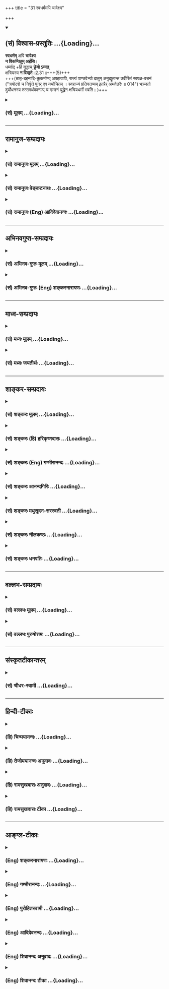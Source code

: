 +++
title = "31 स्वधर्ममपि चावेक्ष्य"

+++
<div class="js_include" newlevelforh1="2" title="(सं) विश्वास-प्रस्तुतिः" unfilled url="/purANam_vaiShNavam/mahAbhAratam/06-bhIShma-parva/03-bhagavad-gItA-parva/saMskRtam/vishvAsa-prastutiH/02_sAnkhya-yogaH_sarva-/31_svadharmamapi_chA.md">
<details open><summary><h2>(सं) विश्वास-प्रस्तुतिः ...{Loading}...</h2></summary>

**स्वधर्मम्** अपि **चावेक्ष्य**  
**न विकम्पितुम् अर्हसि**।  
धर्म्याद् +हि युद्धाच् **छ्रेयो ऽन्यत्**  
क्षत्रियस्य **न विद्यते**॥2.31॥+++(5)+++  
+++(भ्रातृ-दहनादि-कुकर्माण्य् अपहायापि, राज्यं पाण्डवेभ्यो दातुम् अनुद्यूतान्त उदीरितं स्वपक्ष-वचनं ("त्रयोदशे च निर्वृत्ते पुनर् एव यथोचितम् । स्वराज्यं प्रतिपत्तव्यम् इतरैर् अथवेतरैः ॥	014") भञ्जतो दुर्योधनस्य तत्समर्थकानाञ् च दण्डनं युद्धेन क्षत्रियधर्मो भवति। )+++

</details>
</div>
<div class="js_include collapsed" newlevelforh1="3" title="(सं) मूलम्" unfilled url="/purANam_vaiShNavam/mahAbhAratam/06-bhIShma-parva/03-bhagavad-gItA-parva/saMskRtam/mUlam/02_sAnkhya-yogaH_sarva-/31_svadharmamapi_chA.md">
<details><summary><h3>(सं) मूलम् ...{Loading}...</h3></summary>

स्वधर्ममपि चावेक्ष्य न विकम्पितुमर्हसि।  
धर्म्याद्धि युद्धाच्छ्रेयोऽन्यत्क्षत्रियस्य न विद्यते।।2.31।।
</details>
</div>


_________________
## रामानुज-सम्प्रदायः
<div class="js_include collapsed" newlevelforh1="3" title="(सं) रामानुजः मूलम्" unfilled url="/purANam_vaiShNavam/mahAbhAratam/06-bhIShma-parva/03-bhagavad-gItA-parva/saMskRtam/rAmAnujaH/mUlam/02_sAnkhya-yogaH_sarva-/31_svadharmamapi_chA.md">
<details><summary><h3>(सं) रामानुजः मूलम् ...{Loading}...</h3></summary>

।।2.31।। अपि च इदं प्रारब्धं युद्धं प्राणिमारणम् अपि अग्नीषोमीयादिवत्
**स्वधर्मम् अवेक्ष्य न विकम्पितुम् अर्हसि धर्म्यात्** न्यायतः प्रवृत्तात् **युद्धाद् अन्यत् न हि क्षत्रियस्य श्रेयो विद्यते।** 

&gt; शौर्यं तेजो धृतिर् दाक्ष्यं  
&gt; युद्धे चाप्य् अपलायनम्।  
&gt; दानम् ईश्वर-भावश्च  
&gt; क्षात्रं कर्म स्वभावजम्।। (गीता 18।43) इति हि वक्ष्यते।  

अग्नीषोमीयादिषु च न हिंसा पशोः निहीनतर-च्छागादि-देह-परित्याग-पूर्वक-कल्याण-देह-स्वर्गादि-प्रापकत्व-श्रुतेः संज्ञपनस्य+++(=मारणस्य)+++। 

&gt; न वा उ वेतन् म्रियसे, न रिष्यसि,  
&gt; देवाँ इद् एषि पथिभिः सुगेभिः।    
&gt; यत्र यान्ति सुकृतो नापि दुष्कृतस्  
&gt; तत्र त्वा देवः सविता दधातु (यजुर्वेद 4।6।9।43) इति हि श्रूयते।  

इह च युद्धे मृतानां कल्याणतर-देहादि-प्राप्तिः उक्ता वासांसि जीर्णानि (गीता 2।22) इत्यादिना। अतः चिकित्सक-कर्म आतुर-स्थ इव अस्य रक्षणम् एव अग्नीषोमीयादिषु संज्ञपनम्+++(=मारणम्)+++।  

</details>
</div>
<div class="js_include collapsed" newlevelforh1="3" title="(सं) रामानुजः वेङ्कटनाथः" unfilled url="/purANam_vaiShNavam/mahAbhAratam/06-bhIShma-parva/03-bhagavad-gItA-parva/saMskRtam/rAmAnujaH/venkaTanAthaH/02_sAnkhya-yogaH_sarva-/31_svadharmamapi_chA.md">
<details><summary><h3>(सं) रामानुजः वेङ्कटनाथः ...{Loading}...</h3></summary>

  
  
।।2.31।। अथस्वधर्मम् इत्यादिनामरणादतिरिच्यते 2।34 इत्यन्तेन
धर्माधर्मधीरपोद्यते। अपिचेति  
  
समुच्चेतव्यहेत्वन्तरपरप्रकरणभेदद्योतनार्थः। धर्म्याद्धि युद्धात् इति
वाक्यशेषप्रदर्शितंस्वधर्मम् इत्यस्य विशेष्यमाह इदं युद्धमिति। स्वो धर्मः
स्वस्य वा धर्मः स्वधर्मः। विकम्पितुं
इत्येतत्सामर्थ्यसिद्धमुक्तंप्रारब्धमिति। अधर्मधीहेतुं
सामान्यनिषेधमनुवदतिप्राणिमारणमपीति। प्रबलं विशेषशास्त्रं निषेधशास्त्रात्
निषेधस्याप्रसक्तिं वा स्मारयति अग्नीषोमीयादिवदिति।
धर्मयुद्धव्यतिरिक्तस्य कस्यचिदन्यस्य श्रेयसः क्षत्ति्रये
स्वरूपनिषेधभ्रमं व्युदरयन् क्षत्ति्रयस्य प्रशस्यतरं
धर्म्ययुद्धादन्यन्नास्तीत्येतदर्थमन्वयमाह धर्म्यादिति। धर्म्यत्वं
धर्मादनपेतत्वम्। तद्धेतुर्न्यायतः प्रवृत्तत्वम्। तच्च
निरायुधनिवृत्तशरणागतादिषु शस्त्रप्रयोगाद्यभावात्। हिशब्दसूचितं
वक्ष्यमाणमाह शौर्यमिति।  
  
  
ननुअग्नीषोमीयादिवत् इत्येतदेव न सम्प्रतिपन्नं तस्यापि हिंसात्वेन
अधर्मत्वस्यावर्जनीयत्वात् न च निषिद्धत्वमुपाधिःन हिंस्यात् मनुः4।162 इति
सामान्यनिषेधेन तस्य साधनव्यापकत्वात्। नापि विहितेतरत्वमुपाधिः
अविहिताप्रतिषिद्धेष्वपि तस्य विद्यमानत्वेन साध्यव्यभिचारात्। न च
साध्यसमव्याप्तत्वाभिप्रायेण सामान्यनिषेधो
विशेषविधिवाक्यविरोधात्सङ्कुचितविषयः सङ्कोचहेतोर्विरोधस्यैवाभावात्
सामान्यविशेषवाक्ययोः प्रत्यवायक्रतुसाधनत्वपरत्वादेकस्यैव
क्रतुप्रत्यवायसाधनत्वाविरोधात्। न च प्रत्यवायसाधनं न विधीयेत इति वाच्यम्
हरीतकीभक्षणादिष्विव
क्रत्वनुप्रविष्टप्रायश्चित्तार्हहिंसासाध्यदुःखस्याल्पतया
क्रतुसाध्यसुखस्य च भूयस्तया तदुपपत्तेः। उक्तं च साङ्ख्यैः सा (हिंसा) हि
पुरुषस्य दोषमावक्ष्यति क्रतोश्चोपकरिष्यति इत्यादि। आह च पञ्चशिखाचार्यः
स्वल्पःसङ्करःसुपरिहरःसप्रत्यवमर्शः इति।
अतोऽग्नीषोमीयवदित्यसिद्धस्यासिद्धमेव निदर्शनमुक्तमित्यत्राह
अग्नीषोमीयादिषु चेति। अधर्मसाधको हिंसात्वहेतुरसिद्धः। उपाधिश्च न
पक्षव्यापकः पक्षस्याहिंसारूपत्वात् तत एव निषेधाभावाच्चेति भावः।
अहिंसात्वमेवोपपादयति निहीनतरेति। अनर्थप्रापकव्यापारत्वं हिंसालक्षणम्।
अत्र तु तद्विपरीतत्वेन रक्षणत्वमेव युक्तमिति मन्त्रलिङ्गेन ज्ञापयति न वा
इति। एतदिति क्रियाविशेषणम्। सुगेभिः सुगैरित्यर्थः। पिष्टपश्वादिविधिस्तु
कार्तयुगधर्मनिष्ठाधिकारिविशेषनियतःपशुयज्ञैः कथं हिंस्त्रैर्मादृशो
यष्टुमर्हति म.भा.12।175।33 इत्यादिवचनाच्चेति भावः।  
  
  
अस्त्वग्नीषोमीयादौ श्रुतिबलादहिंसात्वम् इह तु कथमित्यत्राह इह चेति।
अयमप्यर्थः श्रुतिस्मृतिसिद्ध इति भावः। ननुअहिंसन् सर्वभूतान्यन्यत्र
तीर्थेभ्यः इत्यादिनाऽग्नीषोमीयादेरन्यस्य हिंसात्वं प्रतीयते
अन्यथाऽन्यत्रेति तद्व्यवच्छेदानुपपत्तेरित्यत्राह अत इति। अयमभिप्रायः न
तावदिह दुःखजननमात्रं हिंसा रक्षणरूपेषु चिकित्सकशल्यप्रयोगादिष्वपि
प्रसङ्गात् नापि प्राणवियोजनमात्रम् अतद्रूपेषु सर्वस्वहरणनरकपीडादिषु
हिंसाशब्दप्रयोगदर्शनात्। न चायमुपचारः नियामकाभावात् विपरिवर्तस्यापि
दुर्वारत्वात्। अतोऽनर्थपर्यवसितस्तादात्विकदुःखजनको व्यापारो हिंसेत्येव
तत्त्वम् इति। ततश्चअन्यत्र तीर्थेभ्यः
इत्येतत्पश्वादेर्भाविपुरुषार्थविशेषानभिज्ञपामरदृष्ट्योक्तम्। तस्मिन्नपि
वाक्ये हिंसात्वं नास्तीत्येव तात्पर्यम्। उक्तं च मनुना तस्माद्यज्ञे
वधोऽवधः 5।39 इति। तत्रापिवधः इति पामरदृष्ट्याऽनुवादः। अवधः इति
तत्त्वकथनम्। यद्यपि क्रत्वनुप्रविष्टानां सोमोच्छिष्टभक्षणप्रभृतीनां
हिंसालक्षणवत्तल्लक्षणान्तरेण व्यवच्छेदः शक्यः तथापि तेषां
प्रत्यवायानाधायकवचनबलादेव तथात्वमङ्गीकुर्मः न पुनः क्रत्वर्थतया
विधानमात्रेण। नन्वेवमुत्सर्गापवादन्यायस्य कीदृशो विषयः तादृश एव यत्र
निरवकाशविशेषवाक्यंविरोधादेव सावकाशसामान्यशब्दसङ्कोच इति
निस्तरङ्गमेतत्।  
  
  
  

</details>
</div>
<div class="js_include collapsed" newlevelforh1="3" title="(सं) रामानुजः (Eng) आदिदेवानन्दः" unfilled url="/purANam_vaiShNavam/mahAbhAratam/06-bhIShma-parva/03-bhagavad-gItA-parva/saMskRtam/rAmAnujaH/english/AdidevAnandaH/02_sAnkhya-yogaH_sarva-/31_svadharmamapi_chA.md">
<details><summary><h3>(सं) रामानुजः (Eng) आदिदेवानन्दः ...{Loading}...</h3></summary>

2.31 Further, even though there is killing of life in this war which has
begun, it is not fit for you to waver, considering your own duty, as in
the Agnisomiya and other sacrifices involving slaughter. To a Ksatriya,
there is no greater good than a righteous war, begun for a just cause.
It will be declared in the Gita: 'Valour, non-defeat (by the enemies),
fortitude, adroitness and also not fleeing from battle, generosity,
lordliness - these are the duties of the Ksatriya born of his very
nature.' (18.43). In Agnisomiya etc., no injury is caused to the animal
to be immolated; for, according to the Vedic Text, the victim, a
he-goat, after abandoning an inferior body, will attain heaven etc.,
with a beautiful body. The Text pertaining to immolation declares: 'O
animal, by this (immolation) you will never die, you are not destroyed.
You will pass through happy paths to the realm of the gods, where the
virtuous only reach and not the sinful. May the god Savitr give you a
proper place.' (Yaj. 4.6.9.46). Likewise the attainment of more
beautiful bodies by those who die here in this war has been declared in
the Gita, 'As a man casts off worn-out garments and takes others that
are new ৷৷.' (2.22). Hence, just as lancing and such other operations of
a surgeon are for curing a patient, the immolation of the sacrificial
animal in the Agnisomiya etc., is only for its good.

</details>
</div>


_________________
## अभिनवगुप्त-सम्प्रदायः
<div class="js_include collapsed" newlevelforh1="3" title="(सं) अभिनव-गुप्तः मूलम्" unfilled url="/purANam_vaiShNavam/mahAbhAratam/06-bhIShma-parva/03-bhagavad-gItA-parva/saMskRtam/abhinava-guptaH/mUlam/02_sAnkhya-yogaH_sarva-/31_svadharmamapi_chA.md">
<details><summary><h3>(सं) अभिनव-गुप्तः मूलम् ...{Loading}...</h3></summary>

।।2.32।। स्वधर्ममिति। स्वधर्मस्य च अनपहार्यत्वात् +++(S N अपरिहार्यत्त्वात्)+++
युद्धविषयः कम्पो न युक्तः।  

</details>
</div>
<div class="js_include collapsed" newlevelforh1="3" title="(सं) अभिनव-गुप्तः (Eng) शङ्करनारायणः" unfilled url="/purANam_vaiShNavam/mahAbhAratam/06-bhIShma-parva/03-bhagavad-gItA-parva/saMskRtam/abhinava-guptaH/english/shankaranArAyaNaH/02_sAnkhya-yogaH_sarva-/31_svadharmamapi_chA.md">
<details><summary><h3>(सं) अभिनव-गुप्तः (Eng) शङ्करनारायणः ...{Loading}...</h3></summary>

2.31 Sva-Dharmam etc. Because one's duty cannot be avoided, wavering
with regard to fighting the war is not proper \[on the part of Arjuna\].

</details>
</div>


_________________
## माध्व-सम्प्रदायः
<div class="js_include collapsed" newlevelforh1="3" title="(सं) मध्वः मूलम्" unfilled url="/purANam_vaiShNavam/mahAbhAratam/06-bhIShma-parva/03-bhagavad-gItA-parva/saMskRtam/madhvaH/mUlam/02_sAnkhya-yogaH_sarva-/31_svadharmamapi_chA.md">
<details><summary><h3>(सं) मध्वः मूलम् ...{Loading}...</h3></summary>

।।2.31।। Sri Madhvacharya did not comment on this sloka.  
  

</details>
</div>
<div class="js_include collapsed" newlevelforh1="3" title="(सं) मध्वः जयतीर्थः" unfilled url="/purANam_vaiShNavam/mahAbhAratam/06-bhIShma-parva/03-bhagavad-gItA-parva/saMskRtam/madhvaH/jayatIrthaH/02_sAnkhya-yogaH_sarva-/31_svadharmamapi_chA.md">
<details><summary><h3>(सं) मध्वः जयतीर्थः ...{Loading}...</h3></summary>

।।2.31।। Sri Jayatirtha did not comment on this sloka.  
  

</details>
</div>


_________________
## शाङ्कर-सम्प्रदायः
<div class="js_include collapsed" newlevelforh1="3" title="(सं) शङ्करः मूलम्" unfilled url="/purANam_vaiShNavam/mahAbhAratam/06-bhIShma-parva/03-bhagavad-gItA-parva/saMskRtam/shankaraH/mUlam/02_sAnkhya-yogaH_sarva-/31_svadharmamapi_chA.md">
<details><summary><h3>(सं) शङ्करः मूलम् ...{Loading}...</h3></summary>

।।2.31।।  
  
स्वधर्ममपि स्वो धर्मः क्षत्रियस्य युद्धं तमपि अवेक्ष्य त्वं न विकम्पितुं
प्रचलितुम् नार्हसि क्षत्रियस्य स्वाभाविकाद्धर्मात्
आत्मस्वाभाव्यादित्यभिप्रायः। तच्च युद्धं पृथिवीजयद्वारेण धर्मार्थं
प्रजारक्षणार्थं चेति धर्मादनपेतं परं धर्म्यम्। तस्मात् धर्म्यात्
युद्धात् श्रेयः अन्यत् क्षत्रियस्य न विद्यते हि यस्मात्।।  
कुतश्च तत् युद्धं कर्तव्यमिति उच्यते  

</details>
</div>
<div class="js_include collapsed" newlevelforh1="3" title="(सं) शङ्करः (हि) हरिकृष्णदासः" unfilled url="/purANam_vaiShNavam/mahAbhAratam/06-bhIShma-parva/03-bhagavad-gItA-parva/saMskRtam/shankaraH/hindI/harikRShNadAsaH/02_sAnkhya-yogaH_sarva-/31_svadharmamapi_chA.md">
<details><summary><h3>(सं) शङ्करः (हि) हरिकृष्णदासः ...{Loading}...</h3></summary>

।।2.31।। यहाँ यह कहा गया कि परमार्थतत्त्वकी अपेक्षासे शोक या मोह करना
नहीं बन सकता। केवल इतना ही नहीं कि परमार्थतत्त्वकी अपेक्षासे शोक और मोह
नहीं बन सकते किंतु  
  
क्षत्रियके लिये जो युद्धरूप स्वधर्म है उसे देखकर भी तुझे कम्पित होना
उचित नहीं है अभिप्राय यह कि अपने स्वाभाविक धर्मसे विचलित होना ( हटना )
भी तुझे उचित नहीं है।  
क्योंकि वह युद्ध पृथ्वीविजयद्वारा धर्मपालन और प्रजारक्षणके लिये किया
जाता है इसलिये धर्मसे ओतप्रोत परम धर्म्य है अतः उस धर्ममय युद्धके सिवा
दूसरा कुछ क्षत्रियके लिये कल्याणप्रद नहीं है।  

</details>
</div>
<div class="js_include collapsed" newlevelforh1="3" title="(सं) शङ्करः (Eng) गम्भीरानन्दः" unfilled url="/purANam_vaiShNavam/mahAbhAratam/06-bhIShma-parva/03-bhagavad-gItA-parva/saMskRtam/shankaraH/english/gambhIrAnandaH/02_sAnkhya-yogaH_sarva-/31_svadharmamapi_chA.md">
<details><summary><h3>(सं) शङ्करः (Eng) गम्भीरानन्दः ...{Loading}...</h3></summary>

2.31 Api, even; aveksya, considering; svadharmam, your own duty, the
duty of a Ksatriya, viz battle considering even that ; na arhasi, you
ought not; vikampitum, to waver, to deviate from the natural duty of the
Ksatriya, i.e. from what is natural to yourself. And hi, since that
battle is not devoid of righteousness, (but) is supremely righteous it
being conducive to virtue and meant for protection of subjects through
conest of the earth ; therefore, na vidyate, there is nothing; anyat,
else; sreyah, better; ksatriyasya, for a ksatriya; than that dharmyat,
righteous; yuddhat, battle.

</details>
</div>
<div class="js_include collapsed" newlevelforh1="3" title="(सं) शङ्करः आनन्दगिरिः" unfilled url="/purANam_vaiShNavam/mahAbhAratam/06-bhIShma-parva/03-bhagavad-gItA-parva/saMskRtam/shankaraH/AnandagiriH/02_sAnkhya-yogaH_sarva-/31_svadharmamapi_chA.md">
<details><summary><h3>(सं) शङ्करः आनन्दगिरिः ...{Loading}...</h3></summary>

।।2.31।। श्लोकान्तरमवतारयन्वृत्तं कीर्तयति **इहेति।** पूर्वश्लोकः
सप्तम्यर्थः यत्पारमार्थिकं तत्त्वं तदपेक्षायामेव केवलं शोकमोहयोरसंभवो न
भवति किंतु स्वधर्ममपि चावेक्ष्येति संबन्धः। स्वकीयं क्षात्रधर्ममनुसंधाय
ततश्चलनं परिहर्तव्यमित्यर्थः। यद्धि क्षत्रियस्य धर्मादनपेतं श्रेयःसाधनं
तदेव मयानुवर्तितव्यमित्याशङ्क्याह **धर्मादिति।** जातिप्रयुक्तं
स्वाभाविकं स्वधर्ममेव विशिनष्टि  **क्षत्रियस्येति।**
पुनर्नकारोपादानमन्वयार्थम्। प्रचलितुमयोग्यत्वे प्रतियोगिनं दर्शयति
**स्वाभाविकादिति।** स्वाभाविकत्वमशास्त्रीयत्वमिति शङ्कां वारयितुं
तात्पर्यमाह **आत्मेति।** आत्मनः स्वस्यार्जुनस्य स्वाभाव्यं
क्षत्रियस्वभावप्रयुक्तं वर्णाश्रमोचितं कर्म तस्मादित्यर्थः। धर्मार्थं
प्रजापरिपालनार्थं च प्रयतमानस्य युद्धादुपरिरंसा श्रद्धातव्येत्याशङ्क्याह
**तच्चेति।** ततोऽपि श्रेयस्करं किंचिदनुष्ठातुं
युद्धादुपरतिरुचितेत्याशङ्क्याह **तस्मादिति।**
तस्माद्युद्धात्प्रचलनमनुचितमिति शेषः।  

</details>
</div>
<div class="js_include collapsed" newlevelforh1="3" title="(सं) शङ्करः मधुसूदन-सरस्वती" unfilled url="/purANam_vaiShNavam/mahAbhAratam/06-bhIShma-parva/03-bhagavad-gItA-parva/saMskRtam/shankaraH/madhusUdana-sarasvatI/02_sAnkhya-yogaH_sarva-/31_svadharmamapi_chA.md">
<details><summary><h3>(सं) शङ्करः मधुसूदन-सरस्वती ...{Loading}...</h3></summary>

।।2.31।। तदेवं स्थूलसूक्ष्मशरीरद्वयतत्कारणाविद्याख्योपाधित्रयाविवेकेन
मिथ्याभूतस्यापि संसारस्य  
  
सत्यत्वात्मधर्मत्वादिप्रतिभासरूपं सर्वप्राणिसाधारणमर्जुनस्य भ्रमं
निराकर्तुमुपाधित्रयविवेकेनात्मस्वरूपमभिहितवान्। संप्रति युद्धाख्ये
स्वधर्मे हिंसादिबाहुल्येनाधर्मत्वप्रतिभासरूपमर्जुनस्यैव
करुणादिदोषनिबन्धनमसाधारणं भ्रमं निराकर्तुं हिंसादिमत्त्वेऽपि युद्धस्य
स्वधर्मत्वेनाधर्मत्वाभावं बोधयति भगवान् न केवलं परमार्थतत्त्वमेवावेक्ष्य
किंतु स्वधर्ममपि क्षत्रियधर्ममपि  
  
युद्धापराङगमुखत्वरूपमवेक्ष्य शास्त्रतः पर्यालोच्य विकम्पितुं विचलितुं
धर्मादावधर्मत्वभ्रान्त्या निवर्तितुं नार्हसि। तत्रैवं सतियद्यप्येते न
पश्यन्ति इत्यादिनानरके नियतं वासो भवति इत्यन्तेन युद्धस्य पापहेतुत्वं
त्वया यदुक्तंकथं भीष्ममहं संख्ये इत्यादिना गुरुवधब्रह्मवधाद्यकरणं
यदभिसंहितं तत्सर्वं धर्मशास्त्रापर्यालोचनादेवोक्तम्। कस्मात्। हि
यस्मात्  
  
धर्म्यादपराङ्मुखत्वधर्मादनपेताद्युद्धादन्यत्क्षत्रियस्य श्रेयः
श्रेयःसाधनं न विद्यते। युद्धमेव हि पृथिवीजयद्वारेण  
  
प्रजारक्षणब्राह्मणशुश्रूषादिक्षात्रधर्मनिर्वाहकमिति तदेव क्षत्रियस्य
प्रशस्ततरमित्यभिप्रायः। तथाचोक्तं पराशरेण क्षत्रियो हि प्रजा
रक्षञ्शस्त्रपाणिः प्रदण्डवान्। निर्जित्य परसैन्यानि क्षितिं धर्मेण
पालयेत्।। मनुनापि समोत्तमाधमै राजा चाहूतः  
  
पालयन्प्रजाः। न निवर्तेत संग्रामात्क्षात्रं
धर्ममनुस्मरन्।। संग्रामेष्वनिवर्तित्वं प्रजानां चैव पालनम्। शुश्रूषा
ब्राह्मणानां च राज्ञः श्रेयस्करं परम्।। इत्यादिना। राजशब्दश्च
क्षत्रियजातिमात्रवाचीति स्थितमवेष्ट्यधिकरणे। तेन भूमिपालस्यैवायं धर्म
इति न भ्रमितव्यम्। उदाहृतवचनेऽपि क्षत्रियो हीति क्षात्रं धर्ममिति च
स्पष्टं लिङ्गम्। तस्मात्क्षत्रियस्य युद्धं प्रशस्तो धर्म इति साधु
भगवताभिहितम्अपशवोऽन्ये गोअश्वेभ्यः पशवो गोअश्वाः इतिवत्प्रशंसालक्षणया
युद्धादन्यच्छ्रेयःसाधनं न विद्यत इत्युक्तमिति न दोषः। एतेन
युद्धात्प्रशस्ततरं किंचिदनुष्ठातुं ततो निवृत्तिरुचितेति निरस्तम्न च
श्रेयोऽनु पश्यामि हत्वा स्वजनमाहवे  
  
इत्येतदपि।  

</details>
</div>
<div class="js_include collapsed" newlevelforh1="3" title="(सं) शङ्करः नीलकण्ठः" unfilled url="/purANam_vaiShNavam/mahAbhAratam/06-bhIShma-parva/03-bhagavad-gItA-parva/saMskRtam/shankaraH/nIlakaNThaH/02_sAnkhya-yogaH_sarva-/31_svadharmamapi_chA.md">
<details><summary><h3>(सं) शङ्करः नीलकण्ठः ...{Loading}...</h3></summary>

।।2.31।। अर्जुनस्य अनात्मनि देहे आत्मधीरूपो मोहो निवारितः। इदानीं
स्वधर्मे युद्धे अधर्मधीरूपं मोहं निवारयति **स्वधर्ममपीत्यादिना।**
युद्धं क्षत्रियस्य स्वो धर्मः तमवेक्ष्यापि विकम्पितुं चलितुं नार्हसि। हि
यस्मात् धर्म्यात् धर्मादनपेताद्युद्धादन्यत् क्षत्रियस्य श्रेयः
प्रशस्ततरं नास्ति।  

</details>
</div>
<div class="js_include collapsed" newlevelforh1="3" title="(सं) शङ्करः धनपतिः" unfilled url="/purANam_vaiShNavam/mahAbhAratam/06-bhIShma-parva/03-bhagavad-gItA-parva/saMskRtam/shankaraH/dhanapatiH/02_sAnkhya-yogaH_sarva-/31_svadharmamapi_chA.md">
<details><summary><h3>(सं) शङ्करः धनपतिः ...{Loading}...</h3></summary>

।।2.31।। इत्थमात्मतत्त्वापेक्षायां शोकमोहौ न संभवत् इत्युक्तम्। न
केवलमात्मतत्त्वापेक्षायामेव किंतु स्वधर्ममपि चावेक्ष्येत्याह
**स्वधर्ममपीति।** यत्तु कैश्चित्सर्वप्राणिसाधारणं भ्रमं
निराकृत्यार्जुनस्यैवासाधारणं भ्रमं निराकरोतीत्युक्तं
तत्पूर्वोक्तयुक्त्या निरसनीयम्। स्वधर्मं क्षत्रियस्य धर्मयुद्धं
धर्मशास्त्रादवेक्ष्य विचार्य शोकमोहाभिभूतः स्वधर्माच्चालितुं नार्हसि।
यस्मात्पृथिवीजयद्वारा युद्धस्य यज्ञादिधर्मार्थत्वेन
ब्राह्मणादिप्रजारक्षणार्थत्वेन च धर्मादनपेताद्युद्धादन्यच्छ्रेयःसाधनं
युद्धसदृशं क्षत्रियस्य न भवतीत्यर्थः। अतो मोक्षरुपश्रेयोर्थिनो ते
युद्धेन स्वधर्मेणं जयं लब्ध्वा
यज्ञाद्यनुष्ठानप्रजापालनादिभ्योऽन्यत्तत्साधनं न भवतीत्याशयः।  

</details>
</div>


_________________
## वल्लभ-सम्प्रदायः
<div class="js_include collapsed" newlevelforh1="3" title="(सं) वल्लभः मूलम्" unfilled url="/purANam_vaiShNavam/mahAbhAratam/06-bhIShma-parva/03-bhagavad-gItA-parva/saMskRtam/vallabhaH/mUlam/02_sAnkhya-yogaH_sarva-/31_svadharmamapi_chA.md">
<details><summary><h3>(सं) वल्लभः मूलम् ...{Loading}...</h3></summary>

।।2.31।। किञ्च यदुक्तंवेपथुश्च शरीर मे 1।29 इत्यादिधर्मविरुद्धमात्मलक्षमं
तदप्ययुक्तमित्याह स्वधर्ममिति। धर्मनिष्ठस्य नैतदुचितमित्याह
धर्म्यादिति।  

</details>
</div>
<div class="js_include collapsed" newlevelforh1="3" title="(सं) वल्लभः पुरुषोत्तमः" unfilled url="/purANam_vaiShNavam/mahAbhAratam/06-bhIShma-parva/03-bhagavad-gItA-parva/saMskRtam/vallabhaH/puruShottamaH/02_sAnkhya-yogaH_sarva-/31_svadharmamapi_chA.md">
<details><summary><h3>(सं) वल्लभः पुरुषोत्तमः ...{Loading}...</h3></summary>

  
  
।।2.31।। एवमात्मस्वरूपज्ञानेन शोको न कर्त्तव्य इत्युक्त्वा स्वधर्मादपि मा
शुच इत्याह स्वधर्ममपीति। स्वधर्म क्षात्त्रमवेक्ष्य विकम्पितुं नार्हसि
यतः क्षत्ति्रयाणामयमेवोत्तमो धर्म इत्याह धर्म्यादिति।
धर्म्याद्युद्धादन्यत् क्षत्ति्रयस्य श्रेयो न विद्यते। क्षत्ति्रयाणां
परलोकादिकं त्वनेनैव भवति।  
  
  
  

</details>
</div>


_________________
## संस्कृतटीकान्तरम्
<div class="js_include collapsed" newlevelforh1="3" title="(सं) श्रीधर-स्वामी" unfilled url="/purANam_vaiShNavam/mahAbhAratam/06-bhIShma-parva/03-bhagavad-gItA-parva/saMskRtam/shrIdhara-svAmI/02_sAnkhya-yogaH_sarva-/31_svadharmamapi_chA.md">
<details><summary><h3>(सं) श्रीधर-स्वामी ...{Loading}...</h3></summary>

।।2.31।। यच्चोक्तमर्जुनेनवेपथुश्च शरीरे मे रोमहर्षश्च जायते इति
तदप्ययुक्तमित्याह **स्वधर्ममिति।** आत्मनो नाशाभावादेवैतेषां हननेऽपि
विकम्पितुं नार्हसि। किंच स्वधर्ममप्यवेक्ष्य विकम्पितुं नार्हसीति
संबन्धः। यच्चोक्तंन च श्रेयोऽनु पश्यामि हत्वा स्वजनमाहवे इत्यादि तत्राह
**धर्म्यादिति।** धर्मादनपेतान्न्याय्याद्युद्धादन्यत्।  

</details>
</div>


_________________
## हिन्दी-टीकाः
<div class="js_include collapsed" newlevelforh1="3" title="(हि) चिन्मयानन्दः" unfilled url="/purANam_vaiShNavam/mahAbhAratam/06-bhIShma-parva/03-bhagavad-gItA-parva/hindI/chinmayAnandaH/02_sAnkhya-yogaH_sarva-/31_svadharmamapi_chA.md">
<details><summary><h3>(हि) चिन्मयानन्दः ...{Loading}...</h3></summary>

।।2.31।। क्षत्रिय का कार्य समाज का राष्ट्र का नेतृत्व करना है और
क्षत्रिय होने के नाते अर्जुन का कर्तव्य हो जाता है कि समाज पर आये अधर्म
के संकट से उसकी रक्षा करे। उसका कर्तव्य है कि समाज के आह्वान पर युद्ध
भूमि में विचलित न होकर शत्रुओं से युद्ध करके राष्ट्र की संस्कृति का
रक्षण करे।  
क्षत्रियों के लिए इससे बढ़कर कोई और श्रेयष्कर कार्य नहीं हो सकता कि उनको
धर्मयुक्त युद्ध में अपना शौर्य दिखाने का स्वर्ण अवसर मिले। यहाँ
अधर्मियों ने ही पहले आक्रमण किया है। अत अर्जुन का युद्ध से विरत होना
उचित नहीं। महाभारत के उद्योग पर्व में स्पष्ट कहा है निरपराध व्यक्ति की
हत्या का पाप उतना ही बड़ा है जितना कि नाश करने योग्य व्यक्ति का नाश न
करने का है।  
  
युद्ध का औचित्य सिद्ध करते हुए भगवान् अन्य कारण बताते हैं  

</details>
</div>
<div class="js_include collapsed" newlevelforh1="3" title="(हि) तेजोमयानन्दः अनुवादः" unfilled url="/purANam_vaiShNavam/mahAbhAratam/06-bhIShma-parva/03-bhagavad-gItA-parva/hindI/tejomayAnandaH/anuvAdaH/02_sAnkhya-yogaH_sarva-/31_svadharmamapi_chA.md">
<details><summary><h3>(हि) तेजोमयानन्दः अनुवादः ...{Loading}...</h3></summary>

।।2.31।। और स्वधर्म को भी देखकर तुमको विचलित होना उचित नहीं है, क्योंकि
धर्मयुक्त युद्ध से बढ़कर दूसरा कोई कल्याणकारक कर्त्तव्य क्षत्रिय के लिये
नहीं है।।

</details>
</div>
<div class="js_include collapsed" newlevelforh1="3" title="(हि) रामसुखदासः अनुवादः" unfilled url="/purANam_vaiShNavam/mahAbhAratam/06-bhIShma-parva/03-bhagavad-gItA-parva/hindI/rAmasukhadAsaH/anuvAdaH/02_sAnkhya-yogaH_sarva-/31_svadharmamapi_chA.md">
<details><summary><h3>(हि) रामसुखदासः अनुवादः ...{Loading}...</h3></summary>

।।2.31।। अपने स्वधर्म (क्षात्रधर्म) को देखकर भी तुम्हें विकम्पित अर्थात्
कर्तव्य-कर्मसे विचलित नहीं होना चाहिये; क्योंकि धर्ममय युद्धसे बढ़कर
क्षत्रियके लिये दूसरा कोई कल्याणकारक कर्म नहीं है।

</details>
</div>
<div class="js_include collapsed" newlevelforh1="3" title="(हि) रामसुखदासः टीका" unfilled url="/purANam_vaiShNavam/mahAbhAratam/06-bhIShma-parva/03-bhagavad-gItA-parva/hindI/rAmasukhadAsaH/TIkA/02_sAnkhya-yogaH_sarva-/31_svadharmamapi_chA.md">
<details><summary><h3>(हि) रामसुखदासः टीका ...{Loading}...</h3></summary>

।।2.31।।***व्याख्या --***\[पहले दो श्लोकोंमें युद्धसे होनेवाले लाभका

</details>
</div>


_________________
## आङ्ग्ल-टीकाः
<div class="js_include collapsed" newlevelforh1="3" title="(Eng) शङ्करनारायणः" unfilled url="/purANam_vaiShNavam/mahAbhAratam/06-bhIShma-parva/03-bhagavad-gItA-parva/english/shankaranArAyaNaH/02_sAnkhya-yogaH_sarva-/31_svadharmamapi_chA.md">
<details><summary><h3>(Eng) शङ्करनारायणः ...{Loading}...</h3></summary>

2.31. Further, considering your own duty, you should not waver. Indeed,
for a Ksatriya there exists no duty superior to fighting a righteous
war.

</details>
</div>
<div class="js_include collapsed" newlevelforh1="3" title="(Eng) गम्भीरानन्दः" unfilled url="/purANam_vaiShNavam/mahAbhAratam/06-bhIShma-parva/03-bhagavad-gItA-parva/english/gambhIrAnandaH/02_sAnkhya-yogaH_sarva-/31_svadharmamapi_chA.md">
<details><summary><h3>(Eng) गम्भीरानन्दः ...{Loading}...</h3></summary>

2.31 Even considering your own duty you should not waver, since there is
nothing else better for a Ksatriya than a righteous battle.

</details>
</div>
<div class="js_include collapsed" newlevelforh1="3" title="(Eng) पुरोहितस्वामी" unfilled url="/purANam_vaiShNavam/mahAbhAratam/06-bhIShma-parva/03-bhagavad-gItA-parva/english/purohitasvAmI/02_sAnkhya-yogaH_sarva-/31_svadharmamapi_chA.md">
<details><summary><h3>(Eng) पुरोहितस्वामी ...{Loading}...</h3></summary>

2.31 Thou must look at thy duty. Nothing can be more welcome to a
soldier than a righteous war. Therefore to waver in this resolve is
unworthy, O Arjuna!

</details>
</div>
<div class="js_include collapsed" newlevelforh1="3" title="(Eng) आदिदेवनन्दः" unfilled url="/purANam_vaiShNavam/mahAbhAratam/06-bhIShma-parva/03-bhagavad-gItA-parva/english/AdidevanandaH/02_sAnkhya-yogaH_sarva-/31_svadharmamapi_chA.md">
<details><summary><h3>(Eng) आदिदेवनन्दः ...{Loading}...</h3></summary>

2.31 Further, considering also your own duty, it does not befit you to
waver. For, to a Ksatriya, there is no greater good than a righteous
war.

</details>
</div>
<div class="js_include collapsed" newlevelforh1="3" title="(Eng) शिवानन्दः अनुवादः" unfilled url="/purANam_vaiShNavam/mahAbhAratam/06-bhIShma-parva/03-bhagavad-gItA-parva/english/shivAnandaH/anuvAdaH/02_sAnkhya-yogaH_sarva-/31_svadharmamapi_chA.md">
<details><summary><h3>(Eng) शिवानन्दः अनुवादः ...{Loading}...</h3></summary>

2.31 Further, having regard to thy duty, shouldst not waver, for there
is nothing higher for a Kshatriya than a righteous war.

</details>
</div>
<div class="js_include collapsed" newlevelforh1="3" title="(Eng) शिवानन्दः टीका" unfilled url="/purANam_vaiShNavam/mahAbhAratam/06-bhIShma-parva/03-bhagavad-gItA-parva/english/shivAnandaH/TIkA/02_sAnkhya-yogaH_sarva-/31_svadharmamapi_chA.md">
<details><summary><h3>(Eng) शिवानन्दः टीका ...{Loading}...</h3></summary>

2.31 स्वधर्मम् own duty; अपि also; च and; अवेक्ष्य looking at; न not;
विकम्पितुम् to waver; अर्हसि (thou) oughtest; धर्म्यात् than righteous;
हि indeed; युद्धात् than war; श्रेयः higher; अन्यत् other; क्षत्रियस्य
of a Kshatriya; न not; विद्यते is.Commentary Lord Krishna now gives to
Arjuna wordly reasons for fighting. Up to this time; He talked to Arjuna
on the immortality of the Self and gave him philosophical reasons. Now
He says to Arjuna; O Arjuna Fighting is a Kshatriyas own duty. You ought
not to swerve from that duty. To a Kshatriyta (one born in the warrior
or ruling class) nothing is more welcome than a righteous war. A warrior
should fight.

</details>
</div>
